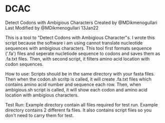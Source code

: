 # DCAC
Detect Codons with Ambigious Characters
Created by @MDikmenogullari Last Modified by @MDikmenogullari 13Jan22

This is a tool to "Detect Codons with Ambigious Character"s. I wrote this script because the software i am using cannot translate nucleotide sequences with ambigious characters. This tool first formats sequence ('.fa') files and seperate nucletiode sequence to codons and saves them as .fa.txt files. Then, with second script, it filters amino acid location with codon sequences.

How to use: Scripts should be in the same directory with your fasta files. Then when the codon.sh scritp is called, it will create .fa.txt files which contains amino acid number and sequence each row. Then, when ambigious.sh script is called, it will show each codon and amino acid location with ambigious characters.

Test Run: Example directory contain all files required for test run. Example directory contains 2 different fa files. It also contains script files so you don't need to carry them for test. 
